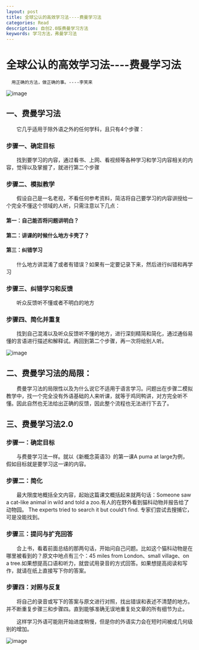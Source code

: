 ```yaml
---
layout: post
title: 全球公认的高效学习法----费曼学习法
categories: Read
description: 自创2.0版费曼学习方法
keywords: 学习方法，弗曼学习法
---
```

# 全球公认的高效学习法----费曼学习法
    
      用正确的方法，做正确的事。----李笑来

![image](https://github.com/weakchen007/aiwv.github.io/assets/58799395/c202b89e-ca58-4652-8d08-e2c4e6e3545a)

## 一、费曼学习法

&emsp;&emsp;它几乎适用于除外语之外的任何学科，且只有4个步骤：

### 步骤一、确定目标

&emsp;&emsp;找到要学习的内容，通过看书、上网、看视频等各种学习和学习内容相关的内容，觉得以及掌握了，就进行第二个步骤

### 步骤二、模拟教学

&emsp;&emsp;假设自己是一名老视，不看任何参考资料，简洁将自己要学习的内容讲授给一个完全不懂这个领域的人听，只需注意以下几点：

#### 第一：自己能否将问题讲明白？

#### 第二：讲课的时候什么地方卡壳了？

#### 第三：纠错学习

&emsp;&emsp;什么地方讲混淆了或者有错误？如果有一定要记录下来，然后进行纠错和再学习

### 步骤三、纠错学习和反馈

&emsp;&emsp;听众反馈听不懂或者不明白的地方

### 步骤四、简化并重复

&emsp;&emsp;找到自己混淆以及听众反馈听不懂的地方，进行深刻精简和简化，通过通俗易懂的言语进行描述和解释试。再回到第二个步骤，再一次将给别人听。

![image](https://github.com/weakchen007/aiwv.github.io/assets/58799395/d16fe124-29d4-42e4-964c-4df4064153cd)

## 二、费曼学习法的局限：

&emsp;&emsp;费曼学习法的局限性以及为什么说它不适用于语言学习。问题出在步骤二模拟教学中，找一个完全没有外语基础的人来听课，就等于鸡同鸭讲，对方完全听不懂。因此自然也无法给出正确的反馈，因此整个流程也无法进行下去了。

## 三、费曼学习法2.0

### 步骤一：确定目标

&emsp;&emsp;与费曼学习法一样。就以《新概念英语3》的第一课A puma at large为例，假如目标就是要学习这一课的内容。

### 步骤二：简化

&emsp;&emsp;最大限度地概括全文内容，起始这篇课文概括起来就两句话：Someone saw a cat-like animal in wild and told a zoo.有人的在野外看到猫科动物并报告给了动物园。 The experts tried to search it but could't find. 专家们尝试去搜捕它，可是没能找到。

### 步骤三：提问与扩充回答

&emsp;&emsp;合上书，看着前面总结的那两句话，开始问自己问题。比如这个猫科动物是在哪里被看到的？原文中地点有三个：45 miles from London、small village、on a tree.如果想提高口语和听力，就尝试用录音的方式回答。如果想提高阅读和写作，就请在纸上直接写下你的答案。

### 步骤四：对照与反复

&emsp;&emsp;将自己的录音或写下的答案与原文进行对照，找出错误和表述不清楚的地方。并不断重复步骤三和步骤四。直到能够准确无误地重复处文章的所有细节为止。

&emsp;&emsp;这样学习外语可能刚开始进度稍慢，但是你的外语实力会在短时间被成几何级别的增加。

![image](https://github.com/weakchen007/aiwv.github.io/assets/58799395/39a4cdb8-eab1-4314-a6f1-099c719255a4)




